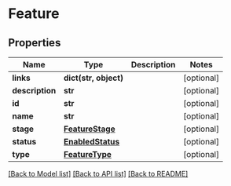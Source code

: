 # Feature

## Properties
Name | Type | Description | Notes
------------ | ------------- | ------------- | -------------
**links** | **dict(str, object)** |  | [optional] 
**description** | **str** |  | [optional] 
**id** | **str** |  | [optional] 
**name** | **str** |  | [optional] 
**stage** | [**FeatureStage**](FeatureStage.md) |  | [optional] 
**status** | [**EnabledStatus**](EnabledStatus.md) |  | [optional] 
**type** | [**FeatureType**](FeatureType.md) |  | [optional] 

[[Back to Model list]](../README.md#documentation-for-models) [[Back to API list]](../README.md#documentation-for-api-endpoints) [[Back to README]](../README.md)

